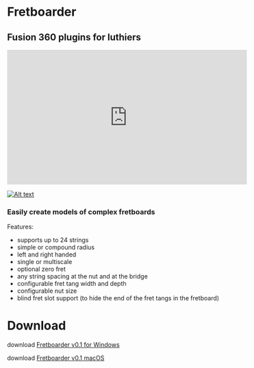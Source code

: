 #  Fretboarder
##  Fusion 360 plugins for luthiers

<iframe width="560" height="315" src="https://www.youtube.com/embed/HSuFJhZLFmo" frameborder="0" allow="autoplay; encrypted-media" allowfullscreen></iframe>

[![Alt text](https://img.youtube.com/vi/HSuFJhZLFmo/0.jpg)](https://www.youtube.com/watch?v=HSuFJhZLFmo)

### Easily create models of complex fretboards
Features:
* supports up to 24 strings
* simple or compound radius
* left and right handed
* single or multiscale
* optional zero fret
* any string spacing at the nut and at the bridge
* configurable fret tang width and depth
* configurable nut size
* blind fret slot support (to hide the end of the fret tangs in the fretboard) 

# Download
download [Fretboarder v0.1 for Windows](bin/windows/Fretboarder_win_0.1.zip)

download [Fretboarder v0.1 macOS](bin/macOS/Fretboarder_mac_0.1.zip)


